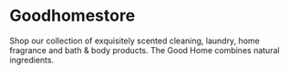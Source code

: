 # Goodhomestore
Shop our collection of exquisitely scented cleaning, laundry, home fragrance and bath &amp; body products. The Good Home combines natural ingredients. 
